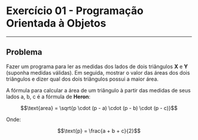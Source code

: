 # Exercício 01 - Programação Orientada à Objetos
---
## Problema
Fazer um programa para ler as medidas dos lados de dois triângulos **X** e **Y** (suponha medidas válidas).
Em seguida, mostrar o valor das áreas dos dois triângulos e dizer qual dos dois triângulos possui a maior área.

A fórmula para calcular a área de um triângulo à partir das medidas de seus lados a, b, c é a fórmula de **Heron**:
```math
\text{area} = \sqrt{p \cdot (p - a) \cdot (p - b) \cdot (p - c)}
```
Onde:
```math
\text{p} = \frac{a + b + c}{2}
```
